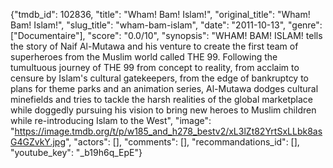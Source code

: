 {"tmdb_id": 102836, "title": "Wham! Bam! Islam!", "original_title": "Wham! Bam! Islam!", "slug_title": "wham-bam-islam", "date": "2011-10-13", "genre": ["Documentaire"], "score": "0.0/10", "synopsis": "WHAM! BAM! ISLAM! tells the story of Naif Al-Mutawa and his venture to create the first team of superheroes from the Muslim world called THE 99. Following the tumultuous journey of THE 99 from concept to reality, from acclaim to censure by Islam's cultural gatekeepers, from the edge of bankruptcy to plans for theme parks and an animation series, Al-Mutawa dodges cultural minefields and tries to tackle the harsh realities of the global marketplace while doggedly pursuing his vision to bring new heroes to Muslim children while re-introducing Islam to the West", "image": "https://image.tmdb.org/t/p/w185_and_h278_bestv2/xL3lZt82YrtSxLLbk8asG4GZvkY.jpg", "actors": [], "comments": [], "recommandations_id": [], "youtube_key": "_b19h6q_EpE"}